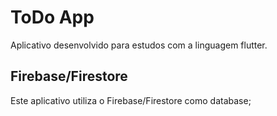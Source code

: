 # ToDo App

Aplicativo desenvolvido para estudos com a linguagem flutter.


## Firebase/Firestore

Este aplicativo utiliza o Firebase/Firestore como database;

